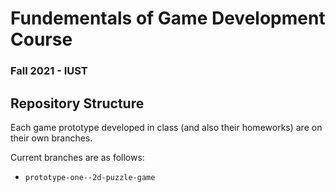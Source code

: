 # Fundementals of Game Development Course
### Fall 2021 - IUST

## Repository Structure

Each game prototype developed in class (and also their homeworks) are on their own branches. 

Current branches are as follows:
- `prototype-one--2d-puzzle-game`